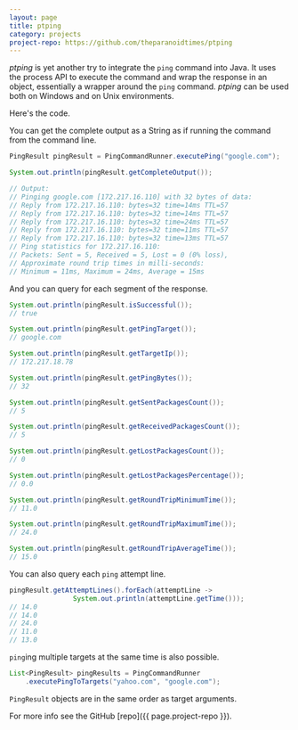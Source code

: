 ```yaml
---
layout: page
title: ptping
category: projects
project-repo: https://github.com/theparanoidtimes/ptping
---
```


*ptping* is yet another try to integrate the `ping` command
into Java. It uses the process API to execute the command and wrap the response
in an object, essentially a wrapper around the `ping` command. *ptping* can be
used both on Windows and on Unix environments.

Here's the code.

You can get the complete output as a String as if running the command from
the command line.
```java
PingResult pingResult = PingCommandRunner.executePing("google.com");

System.out.println(pingResult.getCompleteOutput());

// Output:
// Pinging google.com [172.217.16.110] with 32 bytes of data:
// Reply from 172.217.16.110: bytes=32 time=14ms TTL=57
// Reply from 172.217.16.110: bytes=32 time=14ms TTL=57
// Reply from 172.217.16.110: bytes=32 time=24ms TTL=57
// Reply from 172.217.16.110: bytes=32 time=11ms TTL=57
// Reply from 172.217.16.110: bytes=32 time=13ms TTL=57
// Ping statistics for 172.217.16.110:
// Packets: Sent = 5, Received = 5, Lost = 0 (0% loss),
// Approximate round trip times in milli-seconds:
// Minimum = 11ms, Maximum = 24ms, Average = 15ms
```
And you can query for each segment of the response.
```java
System.out.println(pingResult.isSuccessful());
// true

System.out.println(pingResult.getPingTarget());
// google.com

System.out.println(pingResult.getTargetIp());
// 172.217.18.78

System.out.println(pingResult.getPingBytes());
// 32

System.out.println(pingResult.getSentPackagesCount());
// 5

System.out.println(pingResult.getReceivedPackagesCount());
// 5

System.out.println(pingResult.getLostPackagesCount());
// 0

System.out.println(pingResult.getLostPackagesPercentage());
// 0.0

System.out.println(pingResult.getRoundTripMinimumTime());
// 11.0

System.out.println(pingResult.getRoundTripMaximumTime());
// 24.0

System.out.println(pingResult.getRoundTripAverageTime());
// 15.0
```

You can also query each `ping` attempt line.
```java
pingResult.getAttemptLines().forEach(attemptLine ->
                System.out.println(attemptLine.getTime()));
// 14.0
// 14.0
// 24.0
// 11.0
// 13.0
```

`ping`ing multiple targets at the same time is also possible.
```java
List<PingResult> pingResults = PingCommandRunner
    .executePingToTargets("yahoo.com", "google.com");
```
`PingResult` objects are in the same order as target arguments.

For more info see the GitHub [repo]({{ page.project-repo }}).
